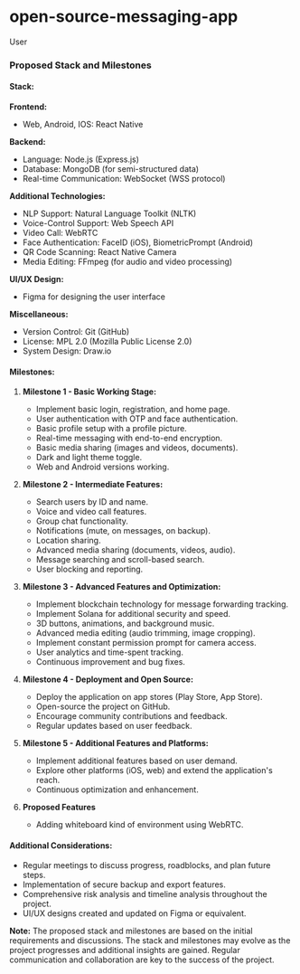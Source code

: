 # open-source-messaging-app

User
### Proposed Stack and Milestones

#### Stack:
**Frontend:**
- Web, Android, IOS: React Native

**Backend:**
- Language: Node.js (Express.js)
- Database: MongoDB (for semi-structured data)
- Real-time Communication: WebSocket (WSS protocol)

**Additional Technologies:**
- NLP Support: Natural Language Toolkit (NLTK)
- Voice-Control Support: Web Speech API
- Video Call: WebRTC
- Face Authentication: FaceID (iOS), BiometricPrompt (Android)
- QR Code Scanning: React Native Camera
- Media Editing: FFmpeg (for audio and video processing)

**UI/UX Design:**
- Figma for designing the user interface

**Miscellaneous:**
- Version Control: Git (GitHub)
- License: MPL 2.0 (Mozilla Public License 2.0)
- System Design: Draw.io

#### Milestones:

1. **Milestone 1 - Basic Working Stage:**
   - Implement basic login, registration, and home page.
   - User authentication with OTP and face authentication.
   - Basic profile setup with a profile picture.
   - Real-time messaging with end-to-end encryption.
   - Basic media sharing (images and videos, documents).
   - Dark and light theme toggle.
   - Web and Android versions working.

2. **Milestone 2 - Intermediate Features:**
   - Search users by ID and name.
   - Voice and video call features.
   - Group chat functionality.
   - Notifications (mute, on messages, on backup).
   - Location sharing.
   - Advanced media sharing (documents, videos, audio).
   - Message searching and scroll-based search.
   - User blocking and reporting.

3. **Milestone 3 - Advanced Features and Optimization:**
   - Implement blockchain technology for message forwarding tracking.
   - Implement Solana for additional security and speed.
   - 3D buttons, animations, and background music.
   - Advanced media editing (audio trimming, image cropping).
   - Implement constant permission prompt for camera access.
   - User analytics and time-spent tracking.
   - Continuous improvement and bug fixes.

4. **Milestone 4 - Deployment and Open Source:**
   - Deploy the application on app stores (Play Store, App Store).
   - Open-source the project on GitHub.
   - Encourage community contributions and feedback.
   - Regular updates based on user feedback.

5. **Milestone 5 - Additional Features and Platforms:**
   - Implement additional features based on user demand.
   - Explore other platforms (iOS, web) and extend the application's reach.
   - Continuous optimization and enhancement.

6. **Proposed Features**
   - Adding whiteboard kind of environment using WebRTC.

#### Additional Considerations:
- Regular meetings to discuss progress, roadblocks, and plan future steps.
- Implementation of secure backup and export features.
- Comprehensive risk analysis and timeline analysis throughout the project.
- UI/UX designs created and updated on Figma or equivalent.

**Note:** The proposed stack and milestones are based on the initial requirements and discussions. The stack and milestones may evolve as the project progresses and additional insights are gained. Regular communication and collaboration are key to the success of the project.
